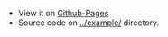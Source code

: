 - View it on [Github-Pages](https://soupi.github.io/purescript-slides)
- Source code on [../example/](../example/) directory.
